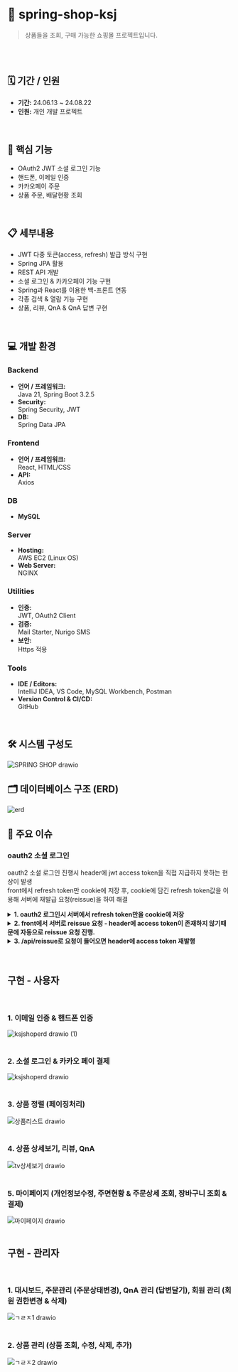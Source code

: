 # 🛒 spring-shop-ksj
> 상품들을 조회, 구매 가능한 쇼핑몰 프로젝트입니다.
<br>
<br>

## 🗓️ 기간 / 인원
- **기간:** 24.06.13 ~ 24.08.22
- **인원:** 개인 개발 프로젝트
<br>

## 🔑 핵심 기능
- OAuth2 JWT 소셜 로그인 기능
- 핸드폰, 이메일 인증
- 카카오페이 주문
- 상품 주문, 배달현황 조회
<br>

## 📋 세부내용
- JWT 다중 토큰(access, refresh) 발급 방식 구현
- Spring JPA 활용
- REST API 개발
- 소셜 로그인 & 카카오페이 기능 구현
- Spring과 React를 이용한 백-프론트 연동
- 각종 검색 & 열람 기능 구현
- 상품, 리뷰, QnA & QnA 답변 구현
<br>

## 💻 개발 환경

### Backend
- **언어 / 프레임워크:**  
  Java 21, Spring Boot 3.2.5
- **Security:**  
  Spring Security, JWT
- **DB:**  
  Spring Data JPA

### Frontend
- **언어 / 프레임워크:**  
  React, HTML/CSS
- **API:**  
  Axios

### DB
- **MySQL**

### Server
- **Hosting:**  
  AWS EC2 (Linux OS)
- **Web Server:**  
  NGINX

### Utilities
- **인증:**  
  JWT, OAuth2 Client
- **검증:**  
  Mail Starter, Nurigo SMS
- **보안:**  
  Https 적용

### Tools
- **IDE / Editors:**  
  IntelliJ IDEA, VS Code, MySQL Workbench, Postman
- **Version Control & CI/CD:**  
  GitHub
<br>

## 🛠️ 시스템 구성도
![SPRING SHOP drawio](https://github.com/user-attachments/assets/3c73ac2f-9cbe-4d51-92cc-9eb0c7fb1363)
<br>

## 🗂️ 데이터베이스 구조 (ERD)
![erd](https://github.com/user-attachments/assets/4bb689ad-dd85-4f84-99ee-5b8dfae43904)
<br>

## 🔧 주요 이슈
 ### oauth2 소셜 로그인
 oauth2 소셜 로그인 진행시 header에 jwt access token을 직접 지급하지 못하는 현상이 발생  
 front에서 refresh token만 cookie에 저장 후, cookie에 담긴 refresh token값을 이용해 서버에 재발급 요청(reissue)을 하여 해결
  <details>
    <summary><b> 1. oauth2 로그인시 서버에서 refresh token만을 cookie에 저장</b></summary>
    
```java
    // CustomSuccessHandler.java 일부
    @Override
      public void onAuthenticationSuccess(HttpServletRequest request, HttpServletResponse response, Authentication authentication) throws IOException, ServletException {
  
          //OAuth2User
          CustomOAuth2User customUserDetails = (CustomOAuth2User) authentication.getPrincipal();
  
          String username = customUserDetails.getUsername();
  
          Collection<? extends GrantedAuthority> authorities = authentication.getAuthorities();
          Iterator<? extends GrantedAuthority> iterator = authorities.iterator();
          GrantedAuthority auth = iterator.next();
          String role = auth.getAuthority();
  
  
          String refresh = jwtUtil.createJwt("refresh", username, role, 86400000L);
  
          response.addCookie(createCookie("refresh", refresh));
          response.sendRedirect(frontUrl);
  
          //Refresh 토큰 저장
          addRefreshEntity(username, refresh, 86400000L);
      }
  
      private Cookie createCookie(String key, String value) {
  
          Cookie cookie = new Cookie(key, value);
          cookie.setMaxAge(60*60*60);
          cookie.setSecure(true);
          cookie.setPath("/");
          cookie.setHttpOnly(true);
  
          return cookie;
      }
```
  </details>


<details>
    <summary><b> 2. front에서 서버로 reissue 요청 - header에 access token이 존재하지 않기때문에 자동으로 reissue 요청 진행.</b></summary>
    
```javascript
    // axiosInstance.js 일부
    axiosInstance.interceptors.response.use(
      response => response,
      async error => {
        const originalRequest = error.config;
    
        // 에러 응답 상태가 401이고 재시도가 아니며 'access token expired'인 경우
        if (error.response.status === 401 && !originalRequest._retry && error.response.data === 'access token expired') {
          originalRequest._retry = true;
    
          try {
            // 토큰 갱신 시도
            const response = await axiosInstance.post('/reissue');
            const newAccessToken = response.headers['access'];
            localStorage.setItem('access', newAccessToken);
            axiosInstance.defaults.headers.common['access'] = newAccessToken;
    
            // 새로운 토큰으로 원래 요청을 재시도
            originalRequest.headers['access'] = newAccessToken;
            return axiosInstance(originalRequest);
          } catch (reissueError) {
            console.error('토큰 갱신 실패', reissueError);
    
            // 갱신 토큰이 만료된 경우 액세스 토큰 제거 및 메인 페이지로 리디렉션
            localStorage.removeItem('access');
            window.location.href = '/';
          }
        }
    
        return Promise.reject(error);
      }
    );
```
  </details>

  <details>
    <summary><b> 3. /api/reissue로 요청이 들어오면 header에 access token 재발행 </b></summary>
    
```java
    // ReissueController.java 일부
    @PostMapping("/api/reissue")
    public ResponseEntity<?> reissue(HttpServletRequest request, HttpServletResponse response) {

        // refresh token 받아오기
        String refresh = null;
        Cookie[] cookies = request.getCookies();
        for (Cookie cookie : cookies) {

            if (cookie.getName().equals("refresh")) {

                refresh = cookie.getValue();

            }
        }


        if (refresh == null) {

            //response status code
            return new ResponseEntity<>("refresh token이 null값입니다.", HttpStatus.BAD_REQUEST);
        }

        // 만료체크
        try {
            jwtUtil.isExpired(refresh);
        } catch (ExpiredJwtException e) {

            //response status code
            return new ResponseEntity<>("refresh token 만료", HttpStatus.BAD_REQUEST);
        }

        // 토큰이 refresh인지 확인 (발급시 페이로드에 명시)
        String category = jwtUtil.getCategory(refresh);

        if (!category.equals("refresh")) {

            //response status code
            return new ResponseEntity<>("refresh token형식이 아닙니다.", HttpStatus.BAD_REQUEST);
        }

        //DB에 저장되어 있는지 확인
        Boolean isExist = refreshTokenService.existsByRefreshToken(refresh);

        if (!isExist) {

            //response body
            return new ResponseEntity<>("refresh token이 db에 존재하지 않습니다.", HttpStatus.BAD_REQUEST);
        }

        String username = jwtUtil.getUsername(refresh);
        String role = jwtUtil.getRole(refresh);

        //make new JWT
        String newAccess = jwtUtil.createJwt("access", username, role, 600000L);
        String newRefresh = jwtUtil.createJwt("refresh", username, role, 86400000L);

       log.info("access token 재발행 성공");

        //Refresh 토큰 저장 DB에 기존의 Refresh 토큰 삭제 후 새 Refresh 토큰 저장
        refreshTokenService.deleteByRefreshToken(refresh);
        addRefreshEntity(username, newRefresh, 86400000L);

        //response
        response.setHeader("access", newAccess);
        response.addCookie(createCookie("refresh", newRefresh));

        return new ResponseEntity<>("access토큰 재발행 성공", HttpStatus.OK);
    }
```
  </details>

<br>
<br>

## 구현 - 사용자
<br>

### 1. 이메일 인증 & 핸드폰 인증
![ksjshoperd drawio (1)](https://github.com/user-attachments/assets/61536be4-6a43-4760-8512-726d69bda796)
<br>
<br>


### 2. 소셜 로그인 & 카카오 페이 결제
![ksjshoperd drawio](https://github.com/user-attachments/assets/23fb2c16-071c-4a7a-90d9-7d7066ba839b)
<br>
<br>


### 3. 상품 정렬 (페이징처리)
![상품리스트 drawio](https://github.com/user-attachments/assets/51677865-297c-4821-99bd-a0c1a02ba3a0)
<br>
<br>


### 4. 상품 상세보기, 리뷰, QnA
![tv상세보기 drawio](https://github.com/user-attachments/assets/14b1d46d-b28d-4d0c-9a52-632b32177c58)
<br>
<br>


### 5. 마이페이지 (개인정보수정, 주면현황 & 주문상세 조회, 장바구니 조회 & 결제)
![마이페이지 drawio](https://github.com/user-attachments/assets/8f71e7d0-c2b8-4409-8fe2-5d4e7675a088)
<br>
<br>


## 구현 - 관리자
<br>

### 1. 대시보드, 주문관리 (주문상태변경), QnA 관리 (답변달기), 회원 관리 (회원 권한변경 & 삭제)
![ㄱㄹㅈ1 drawio](https://github.com/user-attachments/assets/186f057d-e74e-436f-b97c-4e2d926bd33d)
<br>
<br>

### 2. 상품 관리 (상품 조회, 수정, 삭제, 추가)
![ㄱㄹㅈ2 drawio](https://github.com/user-attachments/assets/27c46457-4407-424f-a1d6-5f01931175d1)
<br>
<br>
